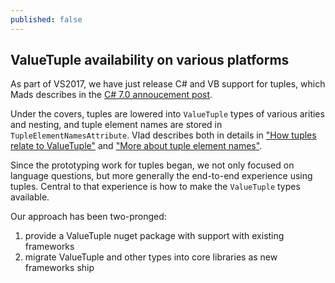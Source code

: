```yaml
---
published: false
---
```

## ValueTuple availability on various platforms

As part of VS2017, we have just release C# and VB support for tuples, which Mads describes in the [C# 7.0 annoucement post](https://blogs.msdn.microsoft.com/dotnet/2017/03/09/new-features-in-c-7-0/).

Under the covers, tuples are lowered into `ValueTuple` types of various arities and nesting, and tuple element names are stored in `TupleElementNamesAttribute`. Vlad describes both in details in ["How tuples relate to ValueTuple"](http://mustoverride.com/tuples_valuetuple/) and ["More about tuple element names"](http://mustoverride.com/tuples_names/).

Since the prototyping work for tuples began, we not only focused on language questions, but more generally the end-to-end experience using tuples. Central to that experience is how to make the `ValueTuple` types available.

Our approach has been two-pronged:
1. provide a ValueTuple nuget package with support with existing frameworks
2. migrate ValueTuple and other types into core libraries as new frameworks ship



